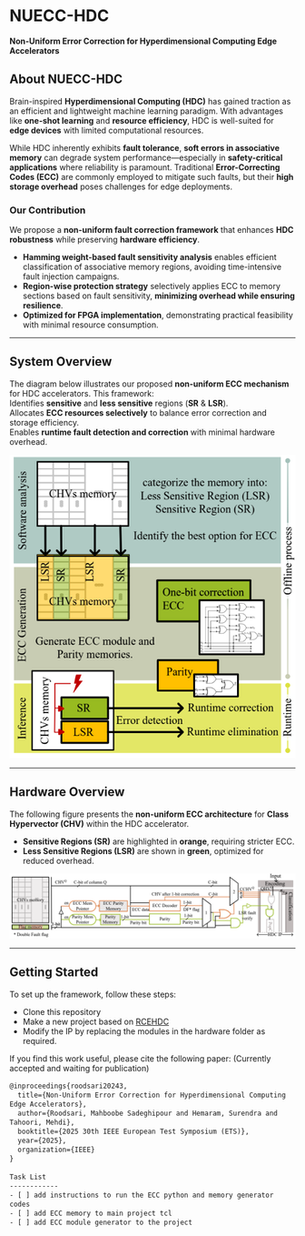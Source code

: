 # **NUECC-HDC**  
**Non-Uniform Error Correction for Hyperdimensional Computing Edge Accelerators**  

## About NUECC-HDC  

Brain-inspired **Hyperdimensional Computing (HDC)** has gained traction as an efficient and lightweight machine learning paradigm. With advantages like **one-shot learning** and **resource efficiency**, HDC is well-suited for **edge devices** with limited computational resources.  

While HDC inherently exhibits **fault tolerance**, **soft errors in associative memory** can degrade system performance—especially in **safety-critical applications** where reliability is paramount. Traditional **Error-Correcting Codes (ECC)** are commonly employed to mitigate such faults, but their **high storage overhead** poses challenges for edge deployments.  

### **Our Contribution**  
We propose a **non-uniform fault correction framework** that enhances **HDC robustness** while preserving **hardware efficiency**.  

-  **Hamming weight-based fault sensitivity analysis** enables efficient classification of associative memory regions, avoiding time-intensive fault injection campaigns.  
-  **Region-wise protection strategy** selectively applies ECC to memory sections based on fault sensitivity, **minimizing overhead while ensuring resilience**.  
-  **Optimized for FPGA implementation**, demonstrating practical feasibility with minimal resource consumption.  

---

## **System Overview**  

The diagram below illustrates our proposed **non-uniform ECC mechanism** for HDC accelerators. This framework:  
 Identifies **sensitive** and **less sensitive** regions (**SR** & **LSR**).  
 Allocates **ECC resources selectively** to balance error correction and storage efficiency.  
 Enables **runtime fault detection and correction** with minimal hardware overhead.  

![System Overview](images/system_overview.png)   

---

## **Hardware Overview**  

The following figure presents the **non-uniform ECC architecture** for **Class Hypervector (CHV)** within the HDC accelerator.  
- **Sensitive Regions (SR)** are highlighted in **orange**, requiring stricter ECC.  
- **Less Sensitive Regions (LSR)** are shown in **green**, optimized for reduced overhead.  

![Hardware Overview](images/hardware_architecture.png)  

---

## **Getting Started**  

To set up the framework, follow these steps:  

- Clone this repository  
- Make a new project based on [RCEHDC](git@github.com:m-spr/NUECC-HDC.git) 
- Modify the IP by replacing the modules in the hardware folder as required.

If you find this work useful, please cite the following paper:
(Currently accepted and waiting for publication)
```
@inproceedings{roodsari20243,
  title={Non-Uniform Error Correction for Hyperdimensional Computing Edge Accelerators},
  author={Roodsari, Mahboobe Sadeghipour and Hemaram, Surendra and Tahoori, Mehdi},
  booktitle={2025 30th IEEE European Test Symposium (ETS)},
  year={2025},
  organization={IEEE}
}

Task List
------------
- [ ] add instructions to run the ECC python and memory generator codes
- [ ] add ECC memory to main project tcl
- [ ] add ECC module generator to the project

